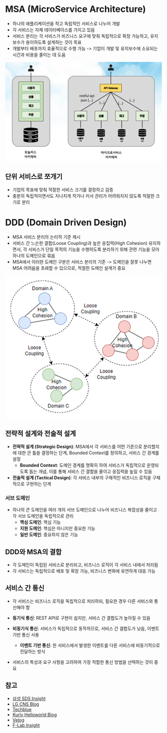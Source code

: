 # MSA (MicroService Architecture)
- 하나의 애플리케이션을 작고 독립적인 서비스로 나누어 개발
- 각 서비스는 자체 데이터베이스를 가지고 있음
- 서비스 분리는 각 서비스가 비즈니스 요구에 맞춰 독립적으로 확장 가능하고, 유지보수가 용이하도록 설계하는 것이 목표
- 개발부터 배포까지 효율적으로 수행 가능 -> 기업이 개발 및 유지보수에 소요되는 시간과 비용을 줄이는 데 도움

![alt text](image-2.png)

## 단위 서비스로 쪼개기
- 기업의 목표에 맞춰 적절한 서비스 크기를 결정하고 검증
- 충분히 독립적이면서도 지나치게 작거나 커서 관리가 어려워지지 않도록 적절한 크기로 분리

# DDD (Domain Driven Design)
- MSA 서비스 분리의 논리적 기준 제시
- 서비스 간 느슨한 결합(Loose Coupling)과 높은 응집력(High Cohesion) 유지하면서, 각 서비스가 단일 목적의 기능을 수행하도록 분리하기 위해 관련 기능을 모아 하나의 도메인으로 묶음
- MSA에서 이러한 도메인 구분은 서비스 분리의 기준 -> 도메인을 잘못 나누면 MSA 어려움을 초래할 수 있으므로, 적절한 도메인 설계가 중요

![alt text](image.png)
## 전략적 설계와 전술적 설계
- **전략적 설계 (Strategic Design)**: MSA에서 각 서비스를 어떤 기준으로 분리할지에 대한 큰 틀을 결정하는 단계, Bounded Context를 정의하고, 서비스 간 경계를 설정
  - **Bounded Context**: 도메인 경계를 명확히 하여 서비스가 독립적으로 운영되도록 돕는 개념, 이를 통해 서비스 간 결합을 줄이고 응집력을 높일 수 있음
- **전술적 설계 (Tactical Design)**: 각 서비스 내부의 구체적인 비즈니스 로직을 구체적으로 구현하는 단계

### 서브 도메인
- 하나의 큰 도메인을 여러 개의 서브 도메인으로 나누어 비즈니스 복잡성을 줄이고 각 서브 도메인을 독립적으로 관리
  - **핵심 도메인**: 핵심 기능
  - **지원 도메인**: 핵심은 아니지만 중요한 기능
  - **일반 도메인**: 중요하지 않은 기능

## DDD와 MSA의 결합
- 각 도메인이 독립된 서비스로 분리되고, 비즈니스 로직이 각 서비스 내에서 처리됨
- 각 서비스는 독립적으로 배포 및 확장 가능, 비즈니스 변화에 유연하게 대응 가능

## 서비스 간 통신
- 각 서비스는 비즈니스 로직을 독립적으로 처리하되, 필요한 경우 다른 서비스와 통신해야 함
- **동기식 통신**: REST API로 구현이 쉽지만, 서비스 간 결합도가 높아질 수 있음
- **비동기식 통신**: 서비스가 독립적으로 동작하므로, 서비스 간 결합도가 낮음, 이벤트 기반 통신 사용
  - **이벤트 기반 통신**: 한 서비스에서 발생한 이벤트를 다른 서비스에 비동기적으로 전달하는 방식

- 서비스의 특성과 요구 사항을 고려하여 가장 적합한 통신 방법을 선택하는 것이 중요

## 참고
- [삼성 SDS Insight](https://www.samsungsds.com/kr/insights/1239180_4627.html)
- [LG CNS Blog](https://www.lgcns.com/blog/cns-tech/36171/)
- [Techblue](http://www.techblue.co.kr/?page_id=54395)
- [Kurly Helloworld Blog](https://helloworld.kurly.com/blog/ddd-msa-service-development/)
- [Velog](https://velog.io/@heoseungyeon/MSA-%EC%99%80-DDD-2-DDD%EB%A5%BC-%ED%99%9C%EC%9A%A9%ED%95%9C-MSA)
- [F-Lab Insight](https://f-lab.kr/insight/communication-methods-in-msa)
